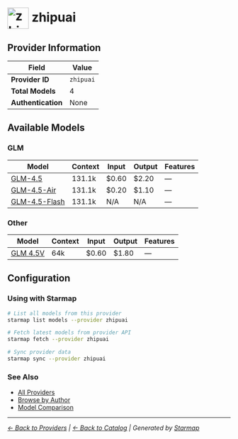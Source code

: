 # <img src="https://raw.githubusercontent.com/agentstation/starmap/master/internal/embedded/catalog/providers/zhipuai/logo.svg" alt="zhipuai logo" width="48" height="48" style="vertical-align: middle;"> zhipuai
  
## Provider Information
  
| Field | Value |
|---------|---------|
| **Provider ID** | `zhipuai` |
| **Total Models** | 4 |
| **Authentication** | None |

  
## Available Models
  
### GLM
  
| Model | Context | Input | Output | Features |
|---------|---------|---------|---------|---------|
| [GLM-4.5](./models/glm-4.5.md) | 131.1k | $0.60 | $2.20 | — |
| [GLM-4.5-Air](./models/glm-4.5-air.md) | 131.1k | $0.20 | $1.10 | — |
| [GLM-4.5-Flash](./models/glm-4.5-flash.md) | 131.1k | N/A | N/A | — |

  
### Other
  
| Model | Context | Input | Output | Features |
|---------|---------|---------|---------|---------|
| [GLM 4.5V](./models/glm-4.5v.md) | 64k | $0.60 | $1.80 | — |

  
## Configuration
  
### Using with Starmap
  
```bash
# List all models from this provider
starmap list models --provider zhipuai

# Fetch latest models from provider API
starmap fetch --provider zhipuai

# Sync provider data
starmap sync --provider zhipuai
```
  
### See Also

- [All Providers](../)
- [Browse by Author](../../authors/)
- [Model Comparison](../../models/)


  
---
_[← Back to Providers](../) | [← Back to Catalog](../../) | Generated by [Starmap](https://github.com/agentstation/starmap)_
